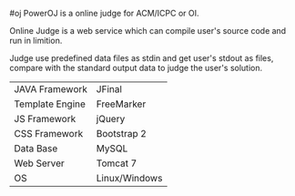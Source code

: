 #oj
PowerOJ is a online judge for ACM/ICPC or OI.

Online Judge is a web service which can compile user's source code and run in limition. 

Judge use predefined data files as stdin and get user's stdout as files, compare with the standard output data to judge the user's solution.

<table>
  <tbody>
    <tr><td> JAVA Framework  </td> <td> JFinal        </td></tr>
    <tr><td> Template Engine </td> <td> FreeMarker    </td></tr>
    <tr><td> JS Framework    </td> <td> jQuery        </td></tr>
    <tr><td> CSS Framework   </td> <td> Bootstrap 2   </td></tr> 
    <tr><td> Data Base       </td> <td> MySQL         </td></tr>
    <tr><td> Web Server      </td> <td> Tomcat 7      </td></tr> 
    <tr><td> OS              </td> <td> Linux/Windows </td></tr>
  </tbody>
</table>